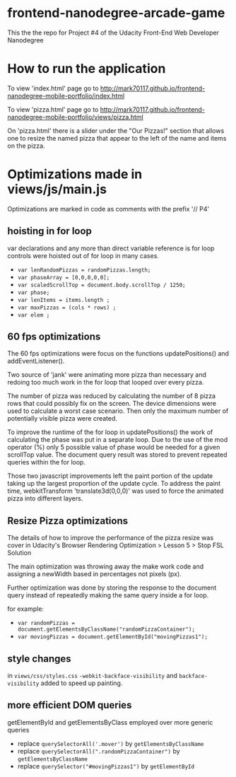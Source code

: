 frontend-nanodegree-arcade-game
===============================

This the the repo for Project #4 of the Udacity Front-End Web Developer Nanodegree

# How to run the application

To view 'index.html' page go to
http://mark70117.github.io/frontend-nanodegree-mobile-portfolio/index.html

To view 'pizza.html' page go to
http://mark70117.github.io/frontend-nanodegree-mobile-portfolio/views/pizza.html

On 'pizza.html' there is a slider under the "Our Pizzas!" section that allows one to resize the
named pizza that appear to the left of the name and items on the pizza.

# Optimizations made in views/js/main.js

Optimizations are marked in code as comments with the prefix  '// P4'

## hoisting in for loop
  var declarations and any more than direct variable reference is for loop controls were
  hoisted out of for loop in many cases.

  * ```var lenRandomPizzas = randomPizzas.length;```
  * ```var phaseArray = [0,0,0,0,0];```
  * ```var scaledScrollTop = document.body.scrollTop / 1250;```
  * ```var phase;```
  * ```var lenItems = items.length ;```
  * ```var maxPizzas = (cols * rows) ;```
  * ```var elem ;```

## 60 fps optimizations

The 60 fps optimizations were focus on the functions updatePositions() and addEventListener().

Two source of 'jank' were animating more pizza than necessary and redoing too much work in the
for loop that looped over every pizza.

The number of pizza was reduced by calculating the number of 8 pizza rows that could
possibly fix on the screen.  The device dimensions were used to calculate a worst case
scenario.  Then only the maximum number of potentially visible pizza were created.

To improve the runtime of the for loop in updatePositions() the work of calculating the
phase was put in a separate loop.  Due to the use of the mod operator (%) only 5 possible
value of phase would be needed for a given scrollTop value.  The document query result
was stored to prevent repeated queries within the for loop.

Those two javascript improvements left the paint portion of the update taking up the
largest proportion of the update cycle.  To address the paint time, webkitTransform
'translate3d(0,0,0)' was used to force the animated pizza into different layers.

## Resize Pizza optimizations

The details of how to improve the performance of the pizza resize was cover in Udacity's
Browser Rendering Optimization > Lesson 5 > Stop FSL Solution

The main optimization was throwing away the make work code and assigning a newWidth based
in percentages not pixels (px).

Further optimization was done by storing the response to the document query instead of
repeatedly making the same query inside a for loop.

for example:

  * ```var randomPizzas = document.getElementsByClassName("randomPizzaContainer");```
  * ```var movingPizzas = document.getElementById("movingPizzas1");```

## style changes

in ```views/css/styles.css```  ```-webkit-backface-visibility``` and ```backface-visibility```
added to speed up painting.

## more efficient DOM queries

getElementById and getElementsByClass employed over more generic queries

 * replace ```querySelectorAll('.mover')``` by ```getElementsByClassName```
 * replace ```querySelectorAll(".randomPizzaContainer")``` by ```getElementsByClassName```
 * replace ```querySelector("#movingPizzas1")``` by ```getElementById```
